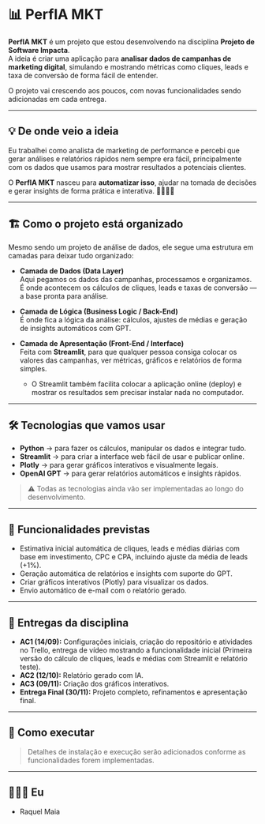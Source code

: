 # 📊 PerfIA MKT

**PerfIA MKT** é um projeto que estou desenvolvendo na disciplina **Projeto de Software Impacta**.  
A ideia é criar uma aplicação para **analisar dados de campanhas de marketing digital**, simulando e mostrando métricas como cliques, leads e taxa de conversão de forma fácil de entender.

O projeto vai crescendo aos poucos, com novas funcionalidades sendo adicionadas em cada entrega.

---

## 💡 De onde veio a ideia
Eu trabalhei como analista de marketing de performance e percebi que gerar análises e relatórios rápidos nem sempre era fácil, principalmente com os dados que usamos para mostrar resultados a potenciais clientes.  

O **PerfIA MKT** nasceu para **automatizar isso**, ajudar na tomada de decisões e gerar insights de forma prática e interativa. 💜👩🏽‍💻

---

## 🏗️ Como o projeto está organizado
Mesmo sendo um projeto de análise de dados, ele segue uma estrutura em camadas para deixar tudo organizado:

- **Camada de Dados (Data Layer)**  
  Aqui pegamos os dados das campanhas, processamos e organizamos. É onde acontecem os cálculos de cliques, leads e taxas de conversão — a base pronta para análise.

- **Camada de Lógica (Business Logic / Back-End)**  
  É onde fica a lógica da análise: cálculos, ajustes de médias e geração de insights automáticos com GPT.

- **Camada de Apresentação (Front-End / Interface)**  
  Feita com **Streamlit**, para que qualquer pessoa consiga colocar os valores das campanhas, ver métricas, gráficos e relatórios de forma simples.  
  - O Streamlit também facilita colocar a aplicação online (deploy) e mostrar os resultados sem precisar instalar nada no computador.

---

## 🛠️ Tecnologias que vamos usar
- **Python** → para fazer os cálculos, manipular os dados e integrar tudo.  
- **Streamlit** → para criar a interface web fácil de usar e publicar online.  
- **Plotly** → para gerar gráficos interativos e visualmente legais.  
- **OpenAI GPT** → para gerar relatórios automáticos e insights rápidos.

> ⚠️ Todas as tecnologias ainda vão ser implementadas ao longo do desenvolvimento.

---

## 📐 Funcionalidades previstas
- Estimativa inicial automática de cliques, leads e médias diárias com base em investimento, CPC e CPA, incluindo ajuste da média de leads (+1%).
- Geração automática de relatórios e insights com suporte do GPT.
- Criar gráficos interativos (Plotly) para visualizar os dados.  
- Envio automático de e-mail com o relatório gerado.

---

## 📅 Entregas da disciplina
- **AC1 (14/09):** Configurações iniciais, criação do repositório e atividades no Trello, entrega de vídeo mostrando a funcionalidade inicial (Primeira versão do cálculo de cliques, leads e médias com Streamlit e relatório teste).  
- **AC2 (12/10):**  Relatório gerado com IA.  
- **AC3 (09/11):** Criação dos gráficos interativos.  
- **Entrega Final (30/11):** Projeto completo, refinamentos e apresentação final.

---

## 🚀 Como executar
> Detalhes de instalação e execução serão adicionados conforme as funcionalidades forem implementadas.

---

## 👩🏽‍💻 Eu
- Raquel Maia
